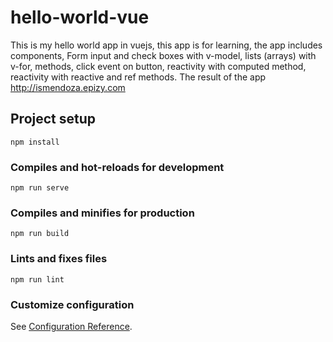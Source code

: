 # hello-world-vue
This is my hello world app in vuejs, this app is for learning, the app includes components,  Form input and check boxes with v-model, lists (arrays) with v-for, methods, click event on button, reactivity with computed method, reactivity with reactive and ref methods.
The result of the app http://ismendoza.epizy.com


## Project setup
```
npm install
```

### Compiles and hot-reloads for development
```
npm run serve
```

### Compiles and minifies for production
```
npm run build
```

### Lints and fixes files
```
npm run lint
```

### Customize configuration
See [Configuration Reference](https://cli.vuejs.org/config/).
